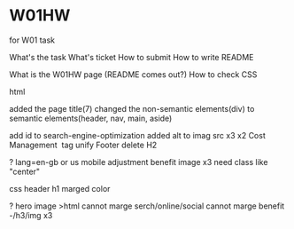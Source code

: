 # W01HW
for W01 task



What's the task
What's ticket
How to submit
How to write README

What is the W01HW page (README comes out?)
How to check CSS






html

added the page title(7)
changed the non-semantic elements(div) to semantic elements(header, nav, main, aside)

add id to search-engine-optimization
added alt to imag src x3 x2
Cost Management <img> tag unify
Footer delete H2

?
lang=en-gb or us
mobile adjustment
benefit image x3 need class like "center"

css
header h1 marged color

?
hero image >html
cannot marge serch/online/social
cannot marge benefit -/h3/img x3

